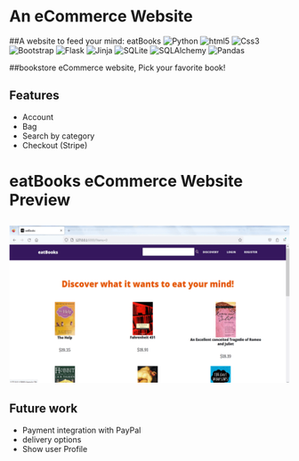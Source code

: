 
# An eCommerce Website
##A website to feed your mind: eatBooks
<img alt="Python" src="https://img.shields.io/badge/Python-14354C?style=for-the-badge&logo=python&logoColor=white" height="30px"/>
<img alt="html5" src="https://img.shields.io/badge/HTML5-E34F26?style=for-the-badge&logo=html5&logoColor=white" height="30px"/>
<img alt="Css3" src="https://img.shields.io/badge/CSS3-1572B6?style=for-the-badge&logo=css3&logoColor=white" height="30px"/>
<img alt="Bootstrap" src="https://img.shields.io/badge/Bootstrap-563D7C?style=for-the-badge&logo=bootstrap&logoColor=white" height="30px"/>
<img alt="Flask" src="https://img.shields.io/badge/-Flask-00599C?style=for-the-badge&logo=Flask&logoColor=white" height="30px"/>
<img alt="Jinja" src="https://img.shields.io/badge/-Jinja-d00?style=for-the-badge&logo=Jinja&logoColor=white" height="30px"/>
<img alt="SQLite" src="https://img.shields.io/badge/-SQLite-044a64?style=for-the-badge&logo=SQLite&logoColor=white" height="30px"/>
<img alt="SQLAlchemy" src="https://img.shields.io/badge/-SQLAlchemy-F00?style=for-the-badge&logo=SQLAlchemy&logoColor=white" height="30px"/>
<img alt="Pandas" src="https://img.shields.io/badge/-Pandas-212529?style=for-the-badge&logo=Pandas&logoColor=white" height="30px"/>

##bookstore eCommerce website, Pick your favorite book!

## Features

- Account
- Bag
- Search by category
- Checkout (Stripe)

# eatBooks eCommerce Website Preview

<h2>
  <img src="ezgif_com-animated-gif-maker.gif" width="600" height="auto"
 />
</h2>

## Future work

- Payment integration with PayPal
- delivery options
- Show user Profile 